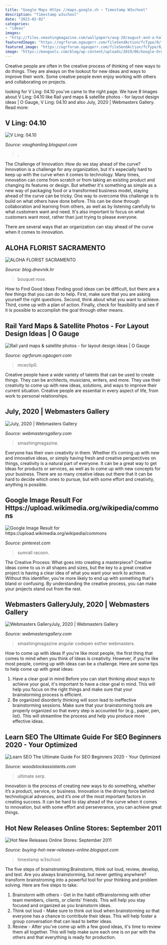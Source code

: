 ```yaml
---
title: "Google Maps Https //maps.google.ch ~ Timestamp W3school"
description: "Timestamp w3school"
date: "2023-02-02"
categories:
- "ideas"
images:
- "http://files.smashingmagazine.com/wallpapers/aug-20/august-and-a-half/cal/aug-20-august-and-a-half-cal-1024x768.jpg"
featuredImage: "https://ogrforum.ogaugerr.com/fileSendAction/fcType/0/fcOid/62528537391004728/filePointer/62528537400356565/fodoid/62528537400356561/imageType/LARGE/inlineImage/true/mceclip0.png"
featured_image: "https://ogrforum.ogaugerr.com/fileSendAction/fcType/0/fcOid/62528537391004728/filePointer/62528537400356565/fodoid/62528537400356561/imageType/LARGE/inlineImage/true/mceclip0.png"
image: "https://mangools.com/blog/wp-content/uploads/2019/06/Google-Organic-CTR-History.png"
---
```



Creative people are often in the creative process of thinking of new ways to do things. They are always on the lookout for new ideas and ways to improve their work. Some creative people even enjoy working with others and collaborating on projects.

	

		
looking for V Ling: 04.10 you've came to the right page. We have 8 Images about V Ling: 04.10 like Rail yard maps &amp; satellite photos - for layout design ideas | O Gauge, V Ling: 04.10 and also July, 2020 | Webmasters Gallery. Read more:
		
    
## V Ling: 04.10

<img loading=lazy src="http://2.bp.blogspot.com/_annTPGBcsB4/S8FctTNRqRI/AAAAAAAADTA/3hkZB55forY/s400/a08.jpg" onerror="this.onerror=null;this.src='https://tse4.mm.bing.net/th?id=OIP.tKUyOJaDbW6uj65vCOqyjQAAAA&amp;pid=15.1';" alt="V Ling: 04.10">

_Source: vaughanling.blogspot.com_

>. 

	

The Challenge of Innovation: How do we stay ahead of the curve?
Innovation is a challenge for any organization, but it's especially hard to keep up with the curve when it comes to technology. Many times, innovation can come from scratch or from taking an existing product and changing its features or design. But whether it's something as simple as a new way of packaging food or a transformed business model, staying ahead of the curve can be tricky.
One way to overcome this challenge is to build on what others have done before. This can be done through collaboration and learning from others, as well as by listening carefully to what customers want and need. It's also important to focus on what customers want most, rather than just trying to please everyone.

There are several ways that an organization can stay ahead of the curve when it comes to innovation.

    
## ALOHA FLORIST SACRAMENTO

<img loading=lazy src="http://bit.ly/odmQVx" onerror="this.onerror=null;this.src='https://tse1.mm.bing.net/th?id=OIP.YxArvypJPIG9GDUrEfe_SgHaFj&amp;pid=15.1';" alt="ALOHA FLORIST SACRAMENTO">

_Source: blog.dnevnik.hr_

>bouquet rose. 

	

How to Find Good Ideas
Finding good ideas can be difficult, but there are a few things that you can do to help. First, make sure that you are asking yourself the right questions. Second, think about what you want to achieve. Third, come up with a plan of action. Finally, check for feasibility and see if it is possible to accomplish the goal through other means.

    
## Rail Yard Maps &amp; Satellite Photos - For Layout Design Ideas | O Gauge

<img loading=lazy src="https://ogrforum.ogaugerr.com/fileSendAction/fcType/0/fcOid/62528537391004728/filePointer/62528537400356565/fodoid/62528537400356561/imageType/LARGE/inlineImage/true/mceclip0.png" onerror="this.onerror=null;this.src='https://tse1.mm.bing.net/th?id=OIP.U-Ap9c6BIiRcn38lrXoW_gHaEf&amp;pid=15.1';" alt="Rail yard maps &amp; satellite photos - for layout design ideas | O Gauge">

_Source: ogrforum.ogaugerr.com_

>mceclip0. 

	

Creative people have a wide variety of talents that can be used to create things. They can be architects, musicians, writers, and more. They use their creativity to come up with new ideas, solutions, and ways to improve their current situation. Creative people are essential in every aspect of life, from work to personal relationships.

    
## July, 2020 | Webmasters Gallery

<img loading=lazy src="http://files.smashingmagazine.com/wallpapers/aug-20/august-and-a-half/cal/aug-20-august-and-a-half-cal-1024x768.jpg" onerror="this.onerror=null;this.src='https://tse1.mm.bing.net/th?id=OIP.8aCeY6-2SD8ooydNZwcWqQHaFj&amp;pid=15.1';" alt="July, 2020 | Webmasters Gallery">

_Source: webmastersgallery.com_

>smashingmagazine. 

	

Everyone has their own creativity in them. Whether it’s coming up with new and innovative ideas, or simply having fresh and creative perspectives on things, creativity is a natural part of everyone. It can be a great way to get Ideas for products or services, as well as to come up with new concepts for your business. There are so many creative ideas out there that it can be hard to decide which ones to pursue, but with some effort and creativity, anything is possible.

    
## Google Image Result For Https://upload.wikimedia.org/wikipedia/commons

<img loading=lazy src="https://i.pinimg.com/originals/bc/4a/7d/bc4a7db9a6fbdd4fc84b6e8c15a68ccf.jpg" onerror="this.onerror=null;this.src='https://tse4.mm.bing.net/th?id=OIP.K98NsTkYNma53OIQEuOAMAHaD5&amp;pid=15.1';" alt="Google Image Result for https://upload.wikimedia.org/wikipedia/commons">

_Source: pinterest.com_

>sumrall racoon. 

	

The Creative Process: What goes into creating a masterpiece?
Creative ideas come to us in all shapes and sizes, but the key to a great creative project is having a clear idea of what you want your work to achieve. Without this identifier, you're more likely to end up with something that's bland or confusing. By understanding the creative process, you can make your projects stand out from the rest.

    
## Webmasters GalleryJuly, 2020 | Webmasters Gallery

<img loading=lazy src="http://files.smashingmagazine.com/wallpapers/aug-20/august-days/cal/aug-20-august-days-cal-1366x768.jpg" onerror="this.onerror=null;this.src='https://tse2.mm.bing.net/th?id=OIP.Ie43YuZ8xLYTVkCor9MXlwHaEK&amp;pid=15.1';" alt="Webmasters GalleryJuly, 2020 | Webmasters Gallery">

_Source: webmastersgallery.com_

>smashingmagazine angular codepen esther webmasters. 

	

How to come up with ideas
If you're like most people, the first thing that comes to mind when you think of Ideas is creativity. However, if you're like most people, coming up with ideas can be a challenge. 
Here are some tips to help come up with great ideas: 
1. Have a clear goal in mind 
Before you can start thinking about ways to achieve your goal, it's important to have a clear goal in mind. This will help you focus on the right things and make sure that your brainstorming process is efficient. 
2. Be organized 
 disorderly thinking will soon lead to ineffective brainstorming sessions. Make sure that your brainstorming tools are properly organized so that every step is accounted for (e.g., paper, pen, list). This will streamline the process and help you produce more effective ideas. 

    
## Learn SEO The Ultimate Guide For SEO Beginners 2020 - Your Optimized

<img loading=lazy src="https://mangools.com/blog/wp-content/uploads/2019/06/Google-Organic-CTR-History.png" onerror="this.onerror=null;this.src='https://tse3.mm.bing.net/th?id=OIP.RvZajMxg89rwlK8bpiq5GgHaDS&amp;pid=15.1';" alt="Learn SEO The Ultimate Guide For SEO Beginners 2020 - Your Optimized">

_Source: woodstockassistants.com_

>ultimate serp. 

	

Innovation is the process of creating new ways to do something, whether it’s a product, service, or business. Innovation is the driving force behind technological advances, and it’s one of the most important factors in creating success. It can be hard to stay ahead of the curve when it comes to innovation, but with some effort and perseverance, you can achieve great things.

    
## Hot New Releases Online Stores: September 2011

<img loading=lazy src="https://lh4.googleusercontent.com/proxy/xs9S3LldWRF6rq1OjtQ8StvZIdm6l7Z-XgFnGtVMZ51aa7CBhk-GmcgSfKHEugDtJbDgow9PBGeJ0qS4gfTYLLawHnUfnL44Vw=s0-d" onerror="this.onerror=null;this.src='https://tse2.mm.bing.net/th?id=OIP.20OjZKEZeAoMGAUmmyRSYgAAAA&amp;pid=15.1';" alt="Hot New Releases Online Stores: September 2011">

_Source: buying-hot-new-releases-online.blogspot.com_

>timestamp w3school. 

	

The five steps of brainstroming:Brainstorm, think out loud, review, develop, and test.
Are you always brainstorming, but never getting anywhere? transform brainstroming into a powerful tool for your thinking and problem solving. Here are five steps to take: 
1. Brainstorm with others - Get in the habit ofBrainstorming with other team members, clients, or clients' friends. This will help you stay focused and organized as you brainstorm ideas. 
2. Think out loud - Make sure to think out loud when brainstorming so that everyone has a chance to contribute their ideas. This will help foster a group conversation that can lead to better ideas. 
3. Review - After you've come up with a few good ideas, it's time to review them all together. This will help make sure each one is on par with the others and that everything is ready for production. 

